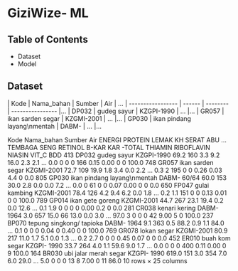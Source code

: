 # GiziWize- ML

## Table of Contents

- Dataset
- Model

## Dataset
| Kode         | Nama_bahan   | Sumber | Air      | ...
| ----------------- | ------ | -------- | ---------------- |...
| DP032             | gudeg sayur | KZGPI-1990      | ...            |...
| GR057          | ikan sarden segar | KZGMI-2001      | ...         |...
| GP030  | ikan pindang layang\nmentah | 	DABM-      | ... |...


Kode	Nama_bahan	Sumber	Air	ENERGI	PROTEIN	LEMAK	KH	SERAT	ABU	...	TEMBAGA	SENG	RETINOL	B-KAR	KAR -TOTAL	THIAMIN	RIBOFLAVIN	NIASIN	VIT_C	BDD
413	DP032	gudeg sayur	KZGPI-1990	69.2	160	3.3	9.2	16.0	2.3	2.1	...	0.0	0	0	0	166	0.15	0.00	0	0	100.0
748	GR057	ikan sarden segar	KZGMI-2001	72.7	109	19.9	1.8	3.4	0.0	2.2	...	0.3	2	195	0	0	0.26	0.03	4.4	0	0.0
805	GP030	ikan pindang layang\nmentah	DABM- 60/64	60.0	153	30.0	2.8	0.0	0.0	7.2	...	0.0	0	61	0	0	0.07	0.00	0	0	0.0
650	FP047	gulai kambing	KZGMI-2001	78.4	126	4.2	9.4	6.2	0.0	1.8	...	0.2	1.1	151	0	0	0.13	0.01	0	0	100.0
789	GP014	ikan gete goreng	KZGMI-2001	44.7	267	23.1	19.4	0.2	0.0	12.6	...	0.1	1.9	0	0	0	0	0.00	0.2	0	0.0
281	CR038	kenari kering	DABM-1964	3.0	657	15.0	66	13.0	0.0	3.0	...	97.0	3	0	0	0	42	9.00	5	0	100.0
237	BP070	tepung singkong/ tapioka	DABM- 1964	9.1	363	0.5	88.2	0.9	1.1	84.0	...	0.1	0	0	0	0.04	0	0.40	0	0	100.0
769	GR078	lokan segar	KZGMI-2001	80.9	217	11.0	1.7	5.1	0.0	1.3	...	0.2	2.7	0	0	0	0.45	0.07	0	0	0.0
452	ER010	buah kom segar	KZGPI- 1990	33.7	264	4.0	1.1	59.6	9.0	1.7	...	0.0	0	0	0	400	0.11	0.00	0	9	100.0
164	BR030	ubi jalar merah segar	KZGPI- 1990	619.0	151	3.0	354	7.0	6.0	29.0	...	5.0	0	0	0	13	8	7.00	0	11	86.0
10 rows × 25 columns
